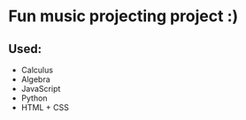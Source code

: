 # Fun music projecting project :) 
## Used: 
* Calculus
* Algebra
* JavaScript
* Python
* HTML + CSS
